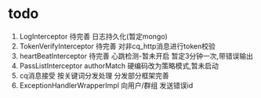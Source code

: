 # todo

1. LogInterceptor 待完善 日志持久化(暂定mongo)
2. TokenVerifyInterceptor 待完善 对非cq_http消息进行token校验
3. heartBeatInterceptor 待完善 心跳检测-暂未开启 暂定3分钟一次,带错误输出
4. PassListInterceptor authorMatch 硬编码改为策略模式,暂未启动
5. cq消息接受 按关键词分发处理 分发部分框架完善
6. ExceptionHandlerWrapperImpl 向用户/群组 发送错误id